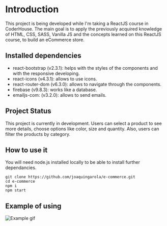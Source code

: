 # Introduction

This project is being developed while I'm taking a ReactJS course in CoderHouse. The main goal is to apply the previously acquired knowledge of HTML, CSS, SASS, Vanilla JS and the concepts learned on this ReactJS course, to build an eCommerce store.

## Installed dependencies

- react-bootstrap (v2.3.1): helps with the styles of the components and with the responsive developing.
- react-icons (v4.3.1): allows to use icons.
- react-router-dom (v6.3.0): allows to navigate through the components.
- firebase (v9.8.3): works like a database.
- emailjs-com: (v3.2.0): allows to send emails.

## Project Status

This project is currently in development. Users can select a product to see more details, choose options like color, size and quantity. Also, users can filter the products by category.

## How to use it

You will need node.js installed locally to be able to install further dependancies.

```
git clone https://github.com/joaquingarola/e-commerce.git
cd e-commerce
npm i
npm start
```

## Example of using

![Example gif](https://user-images.githubusercontent.com/98132472/176050183-658ea922-8e63-4cb2-a422-e44989ce4b0f.gif)



